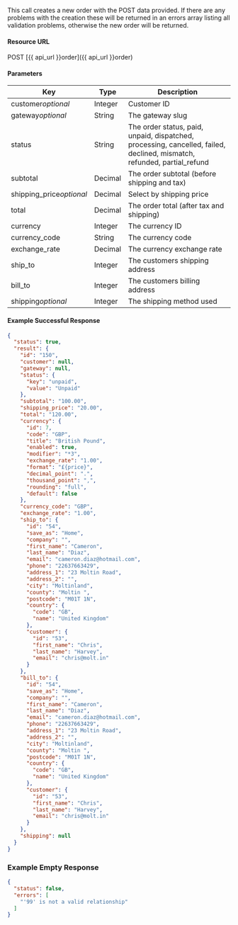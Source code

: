 <!--
@title Create new order
@author Moltin Ltd
@description Creates a new order

@sidebar 1
@family Order
@rate No
@auth Yes
@format JSON
@http POST
@version beta
-->
This call creates a new order with the POST data provided. If there are any problems with the creation these will be returned in an errors array listing all validation problems, otherwise the new order will be returned.


#### Resource URL
POST [{{ api_url }}order]({{ api_url }}order)


#### Parameters
Key | Type | Description
--- | ---- | -----------
customer*optional* | Integer | Customer ID
gateway*optional* | String | The gateway slug
status | String | The order status, paid, unpaid, dispatched, processing, cancelled, failed, declined, mismatch, refunded, partial_refund
subtotal | Decimal | The order subtotal (before shipping and tax)
shipping_price*optional* | Decimal | Select by shipping price
total | Decimal | The order total (after tax and shipping)
currency | Integer | The currency ID
currency_code | String | The currency code
exchange_rate | Decimal | The currency exchange rate
ship_to | Integer | The customers shipping address
bill_to | Integer | The customers billing address
shipping*optional* | Integer | The shipping method used

<!--code-->
#### Example Successful Response
``` json
{
  "status": true,
  "result": {
    "id": "150",
    "customer": null,
    "gateway": null,
    "status": {
      "key": "unpaid",
      "value": "Unpaid"
    },
    "subtotal": "100.00",
    "shipping_price": "20.00",
    "total": "120.00",
    "currency": {
      "id": 7,
      "code": "GBP",
      "title": "British Pound",
      "enabled": true,
      "modifier": "*3",
      "exchange_rate": "1.00",
      "format": "£{price}",
      "decimal_point": ".",
      "thousand_point": ",",
      "rounding": "full",
      "default": false
    },
    "currency_code": "GBP",
    "exchange_rate": "1.00",
    "ship_to": {
      "id": "54",
      "save_as": "Home",
      "company": "",
      "first_name": "Cameron",
      "last_name": "Diaz",
      "email": "cameron.diaz@hotmail.com",
      "phone": "22637663429",
      "address_1": "23 Moltin Road",
      "address_2": "",
      "city": "Moltinland",
      "county": "Moltin ",
      "postcode": "M01T 1N",
      "country": {
        "code": "GB",
        "name": "United Kingdom"
      },
      "customer": {
        "id": "53",
        "first_name": "Chris",
        "last_name": "Harvey",
        "email": "chris@molt.in"
      }
    },
    "bill_to": {
      "id": "54",
      "save_as": "Home",
      "company": "",
      "first_name": "Cameron",
      "last_name": "Diaz",
      "email": "cameron.diaz@hotmail.com",
      "phone": "22637663429",
      "address_1": "23 Moltin Road",
      "address_2": "",
      "city": "Moltinland",
      "county": "Moltin ",
      "postcode": "M01T 1N",
      "country": {
        "code": "GB",
        "name": "United Kingdom"
      },
      "customer": {
        "id": "53",
        "first_name": "Chris",
        "last_name": "Harvey",
        "email": "chris@molt.in"
      }
    },
    "shipping": null
  }
}
```


### Example Empty Response
``` json
{
  "status": false,
  "errors": [
    "'99' is not a valid relationship"
  ]
}
```
<!--/code-->
